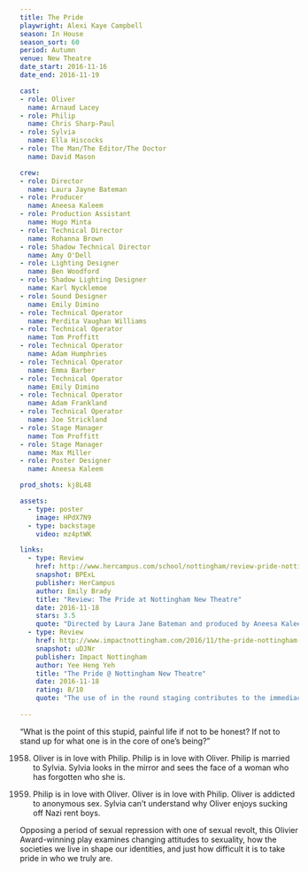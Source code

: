 ```yaml
---
title: The Pride
playwright: Alexi Kaye Campbell
season: In House
season_sort: 60
period: Autumn
venue: New Theatre
date_start: 2016-11-16
date_end: 2016-11-19

cast:
- role: Oliver
  name: Arnaud Lacey
- role: Philip
  name: Chris Sharp-Paul
- role: Sylvia
  name: Ella Hiscocks
- role: The Man/The Editor/The Doctor
  name: David Mason

crew:
- role: Director
  name: Laura Jayne Bateman
- role: Producer
  name: Aneesa Kaleem
- role: Production Assistant
  name: Hugo Minta
- role: Technical Director
  name: Rohanna Brown
- role: Shadow Technical Director
  name: Amy O'Dell
- role: Lighting Designer
  name: Ben Woodford
- role: Shadow Lighting Designer
  name: Karl Nycklemoe
- role: Sound Designer
  name: Emily Dimino
- role: Technical Operator
  name: Perdita Vaughan Williams
- role: Technical Operator
  name: Tom Proffitt
- role: Technical Operator
  name: Adam Humphries
- role: Technical Operator
  name: Emma Barber
- role: Technical Operator
  name: Emily Dimino
- role: Technical Operator
  name: Adam Frankland
- role: Technical Operator
  name: Joe Strickland
- role: Stage Manager
  name: Tom Proffitt
- role: Stage Manager
  name: Max Miller
- role: Poster Designer
  name: Aneesa Kaleem

prod_shots: kj8L48

assets:
  - type: poster
    image: HPdX7N9
  - type: backstage
    video: mz4ptWK

links:
  - type: Review
    href: http://www.hercampus.com/school/nottingham/review-pride-nottingham-new-theatre
    snapshot: BPExL
    publisher: HerCampus 
    author: Emily Brady
    title: "Review: The Pride at Nottingham New Theatre"
    date: 2016-11-18
    stars: 3.5
    quote: "Directed by Laura Jane Bateman and produced by Aneesa Kaleem, The Pride does an excellent job of juxtaposing the sexual reservation of the past with the sexual liberation of the present. "
  - type: Review
    href: http://www.impactnottingham.com/2016/11/the-pride-nottingham-new-theatre/
    snapshot: uDJNr
    publisher: Impact Nottingham
    author: Yee Heng Yeh
    title: "The Pride @ Nottingham New Theatre"
    date: 2016-11-18
    rating: 8/10
    quote: "The use of in the round staging contributes to the immediacy of the audience’s experience; the tics and trembles are more apparent, the flare-ups and brutality more affecting."
    
---
```


“What is the point of this stupid, painful life if not to be honest? If not to stand up for what one is in the core of one’s being?”

1958. Oliver is in love with Philip. Philip is in love with Oliver. Philip is married to Sylvia. Sylvia looks in the mirror and sees the face of a woman who has forgotten who she is.

2008. Philip is in love with Oliver. Oliver is in love with Philip. Oliver is addicted to anonymous sex. Sylvia can’t understand why Oliver enjoys sucking off Nazi rent boys.

Opposing a period of sexual repression with one of sexual revolt, this Olivier Award-winning play examines changing attitudes to sexuality, how the societies we live in shape our identities, and just how difficult it is to take pride in who we truly are.
